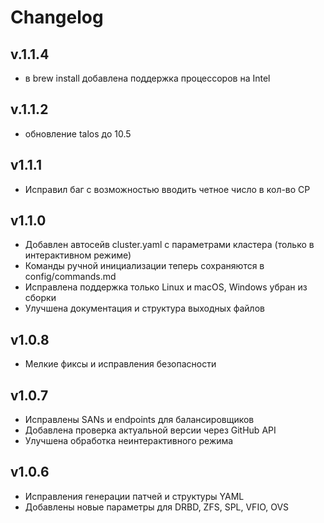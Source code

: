# Changelog

## v.1.1.4

- в brew install добавлена поддержка процессоров на Intel

## v.1.1.2

- обновление talos до 10.5

## v1.1.1

- Исправил баг с возможностью вводить четное число в кол-во CP

## v1.1.0

- Добавлен автосейв cluster.yaml с параметрами кластера (только в интерактивном режиме)
- Команды ручной инициализации теперь сохраняются в config/commands.md
- Исправлена поддержка только Linux и macOS, Windows убран из сборки
- Улучшена документация и структура выходных файлов

## v1.0.8

- Мелкие фиксы и исправления безопасности

## v1.0.7

- Исправлены SANs и endpoints для балансировщиков
- Добавлена проверка актуальной версии через GitHub API
- Улучшена обработка неинтерактивного режима

## v1.0.6

- Исправления генерации патчей и структуры YAML
- Добавлены новые параметры для DRBD, ZFS, SPL, VFIO, OVS
